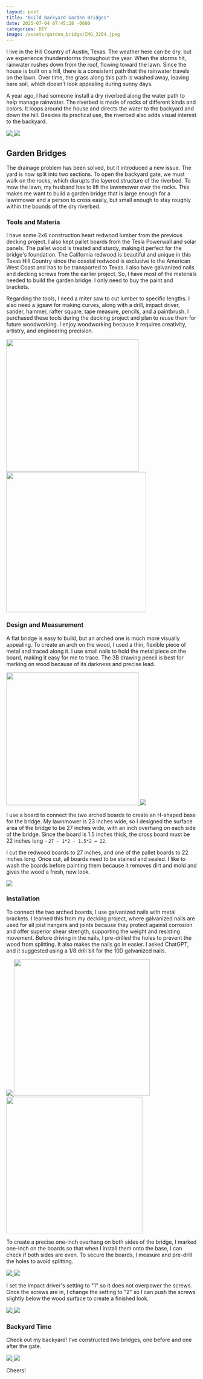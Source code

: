```yaml
---
layout: post
title: "Build Backyard Garden Bridges"
date: 2025-07-04 07:45:28 -0600
categories: DIY 
image: /assets/garden_bridge/IMG_3264.jpeg
---
```


I live in the Hill Country of Austin, Texas. The weather here can be dry, but we experience thunderstorms throughout the year. When the storms hit, rainwater rushes down from the roof, flowing toward the lawn. Since the house is built on a hill, there is a consistent path that the rainwater travels on the lawn. Over time, the grass along this path is washed away, leaving bare soil, which doesn't look appealing during sunny days.

A year ago, I had someone install a dry riverbed along the water path to help manage rainwater. The riverbed is made of rocks of different kinds and colors. It loops around the house and directs the water to the backyard and down the hill. Besides its practical use, the riverbed also adds visual interest to the backyard.

<!-- The dry riverbed is made up of three types of rocks: large rocks about the size of two fists line the edges to shape it; small gray rocks form the foundation, and red and white rocks act as accents. We also randomly place some large rocks on top of the dry riverbed to create patterns and break up the uniform appearance. -->

<a href="/assets/garden_bridge/IMG_3331.jpeg" target="_blank">
  <img src="/assets/garden_bridge/IMG_3331.jpeg" />
</a> 

<a href="/assets/garden_bridge/IMG_3275.jpeg" target="_blank">
  <img src="/assets/garden_bridge/IMG_3275.jpeg" />
</a> 

## Garden Bridges

The drainage problem has been solved, but it introduced a new issue. The yard is now split into two sections. To open the backyard gate, we must walk on the rocks, which disrupts the layered structure of the riverbed. To mow the lawn, my husband has to lift the lawnmower over the rocks. This makes me want to build a garden bridge that is large enough for a lawnmower and a person to cross easily, but small enough to stay roughly within the bounds of the dry riverbed.  

### Tools and Materia

I have some 2x6 construction heart redwood lumber from the previous decking project. I also kept pallet boards from the Tesla Powerwall and solar panels. The pallet wood is treated and sturdy, making it perfect for the bridge's foundation. The California redwood is beautiful and unique in this Texas Hill Country since the coastal redwood is exclusive to the American West Coast and has to be transported to Texas. I also have galvanized nails and decking screws from the earlier project. So, I have most of the materials needed to build the garden bridge. I only need to buy the paint and brackets. 

Regarding the tools, I need a miter saw to cut lumber to specific lengths. I also need a jigsaw for making curves, along with a drill, impact driver, sander, hammer, rafter square, tape measure, pencils, and a paintbrush. I purchased these tools during the decking project and plan to reuse them for future woodworking. I enjoy woodworking because it requires creativity, artistry, and engineering precision. 

<a href="/assets/garden_bridge/IMG_3320.jpeg" target="_blank">
  <img src="/assets/garden_bridge/IMG_3320.jpeg" width="350"/>
</a> 
<a href="/assets/garden_bridge/IMG_3326.jpeg" target="_blank">
  <img src="/assets/garden_bridge/IMG_3326.jpeg" width="370" />
</a> 

### Design and Measurement

A flat bridge is easy to build, but an arched one is much more visually appealing. To create an arch on the wood, I used a thin, flexible piece of metal and traced along it. I use small nails to hold the metal piece on the board, making it easy for me to trace. The 3B drawing pencil is best for marking on wood because of its darkness and precise lead.

<a href="/assets/garden_bridge/IMG_3250.jpeg" target="_blank">
  <img src="/assets/garden_bridge/IMG_3250.jpeg" width="350"/>
</a> 

<a href="/assets/garden_bridge/IMG_3297.jpeg" target="_blank">
  <img src="/assets/garden_bridge/IMG_3297.jpeg" />
</a> 

I use a board to connect the two arched boards to create an H-shaped base for the bridge. My lawnmower is 23 inches wide, so I designed the surface area of the bridge to be 27 inches wide, with an inch overhang on each side of the bridge. Since the board is 1.5 inches thick, the cross board must be 22 inches long - `27 - 1*2 - 1.5*2 = 22`.

I cut the redwood boards to 27 inches, and one of the pallet boards to 22 inches long. Once cut, all boards need to be stained and sealed. I like to wash the boards before painting them because it removes dirt and mold and gives the wood a fresh, new look. 

<a href="/assets/garden_bridge/IMG_3269.jpeg" target="_blank">
  <img src="/assets/garden_bridge/IMG_3269.jpeg" />
</a> 


### Installation

To connect the two arched boards, I use galvanized nails with metal brackets. I learned this from my decking project, where galvanized nails are used for all joist hangers and joints because they protect against corrosion and offer superior shear strength, supporting the weight and resisting movement. Before driving in the nails, I pre-drilled the holes to prevent the wood from splitting. It also makes the nails go in easier. I asked ChatGPT, and it suggested using a 1/8 drill bit for the 10D galvanized nails.

<a href="/assets/garden_bridge/IMG_3298.jpeg" target="_blank">
  <img src="/assets/garden_bridge/IMG_3298.jpeg" />
</a> 

<a href="/assets/garden_bridge/IMG_3299.jpeg" target="_blank">
  <img src="/assets/garden_bridge/IMG_3299.jpeg" width="360" />
</a> 
<a href="/assets/garden_bridge/IMG_3300.jpeg" target="_blank">
  <img src="/assets/garden_bridge/IMG_3300.jpeg" width="360" />
</a> 

To create a precise one-inch overhang on both sides of the bridge, I marked one-inch on the boards so that when I install them onto the base, I can check if both sides are even. To secure the boards, I measure and pre-drill the holes to avoid splitting. 

<a href="/assets/garden_bridge/IMG_3301.jpeg" target="_blank">
  <img src="/assets/garden_bridge/IMG_3301.jpeg"  />
</a> 
<a href="/assets/garden_bridge/IMG_3305.jpeg" target="_blank">
  <img src="/assets/garden_bridge/IMG_3305.jpeg"  />
</a> 

I set the impact driver's setting to "1" so it does not overpower the screws. Once the screws are in, I change the setting to "2" so I can push the screws slightly below the wood surface to create a finished look. 

<a href="/assets/garden_bridge/IMG_3304.jpeg" target="_blank">
  <img src="/assets/garden_bridge/IMG_3304.jpeg"  />
</a> 

<a href="/assets/garden_bridge/IMG_3306.jpeg" target="_blank">
  <img src="/assets/garden_bridge/IMG_3306.jpeg"  />
</a> 

### Backyard Time
Check out my backyard! I’ve constructed two bridges, one before and one after the gate.

<a href="/assets/garden_bridge/IMG_3264.jpeg" target="_blank">
  <img src="/assets/garden_bridge/IMG_3264.jpeg" />
</a>

<a href="/assets/garden_bridge/IMG_3335.jpeg" target="_blank">
  <img src="/assets/garden_bridge/IMG_3335.jpeg" />
</a>

Cheers!
